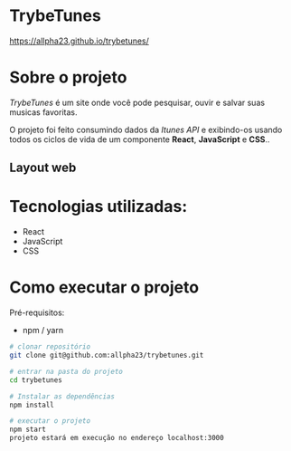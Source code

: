 # TrybeTunes
https://allpha23.github.io/trybetunes/
# Sobre o projeto


_TrybeTunes_ é um site onde você pode pesquisar, ouvir e salvar suas musicas favoritas.

O projeto foi feito consumindo dados da _Itunes API_ e exibindo-os usando todos os ciclos de vida de um componente __React__, __JavaScript__ e __CSS__..


## Layout web


# Tecnologias utilizadas:

- React
- JavaScript
- CSS


# Como executar o projeto

Pré-requisitos: 
- npm / yarn

```bash
# clonar repositório
git clone git@github.com:allpha23/trybetunes.git

# entrar na pasta do projeto
cd trybetunes

# Instalar as dependências
npm install

# executar o projeto
npm start
projeto estará em execução no endereço localhost:3000
```
